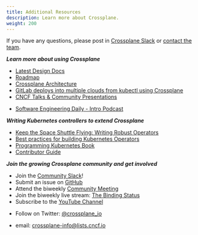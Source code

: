 ```yaml
---
title: Additional Resources
description: Learn more about Crossplane.
weight: 200
---
```


If you have any questions, please post in [Crossplane Slack][join-crossplane-slack] or [contact the team][contact-us].

***Learn more about using Crossplane***
 - [Latest Design Docs](https://github.com/crossplane/crossplane/tree/main/design)
 - [Roadmap](https://github.com/crossplane/crossplane/blob/main/ROADMAP.md)
 - [Crossplane Architecture](https://docs.google.com/document/d/1whncqdUeU2cATGEJhHvzXWC9xdK29Er45NJeoemxebo/edit?usp=sharing)
 - [GitLab deploys into multiple clouds from kubectl using Crossplane](https://about.gitlab.com/2019/05/20/gitlab-first-deployed-kubernetes-api-to-multiple-clouds/)
 - [CNCF Talks & Community Presentations](https://www.youtube.com/playlist?list=PL510POnNVaaZJj9OG6PbgsZvgYbhwJRyE)
<!-- vale write-good.Weasel = NO -->
 - [Software Engineering Daily - Intro Podcast](https://softwareengineeringdaily.com/2019/01/02/crossplane-multicloud-control-plane-with-bassam-tabbara/)
<!-- vale write-good.Weasel = YES -->

***Writing Kubernetes controllers to extend Crossplane***
 - [Keep the Space Shuttle Flying: Writing Robust Operators](https://www.youtube.com/watch?v=uf97lOApOv8)
 - [Best practices for building Kubernetes Operators](https://cloud.google.com/blog/products/containers-kubernetes/best-practices-for-building-kubernetes-operators-and-stateful-apps)
 - [Programming Kubernetes Book](https://www.oreilly.com/library/view/programming-kubernetes/9781492047094/)
 - [Contributor Guide](https://github.com/crossplane/crossplane/blob/main/CONTRIBUTING.md)

***Join the growing Crossplane community and get involved***
- Join the [Community Slack](https://slack.crossplane.io/)!
- Submit an issue on [GitHub](https://github.com/crossplane/crossplane)
- Attend the biweekly [Community Meeting](https://github.com/crossplane/crossplane#get-involved)
- Join the biweekly live stream: [The Binding Status](https://github.com/crossplane/tbs)
- Subscribe to the [YouTube Channel](https://www.youtube.com/channel/UC19FgzMBMqBro361HbE46Fw)
<!-- vale Crossplane.Spelling = NO -->
- Follow on Twitter: [@crossplane_io](https://twitter.com/crossplane_io)
<!-- vale gitlab.SubstitutionWarning = NO -->
- email: [crossplane-info@lists.cncf.io](mailto:crossplane-info@lists.cncf.io)
<!-- vale gitlab.SubstitutionWarning = YES -->
<!-- vale Crossplane.Spelling = YES -->

<!-- Named links -->

[join-crossplane-slack]: https://slack.crossplane.io
[contact-us]: https://github.com/crossplane/crossplane#contact
